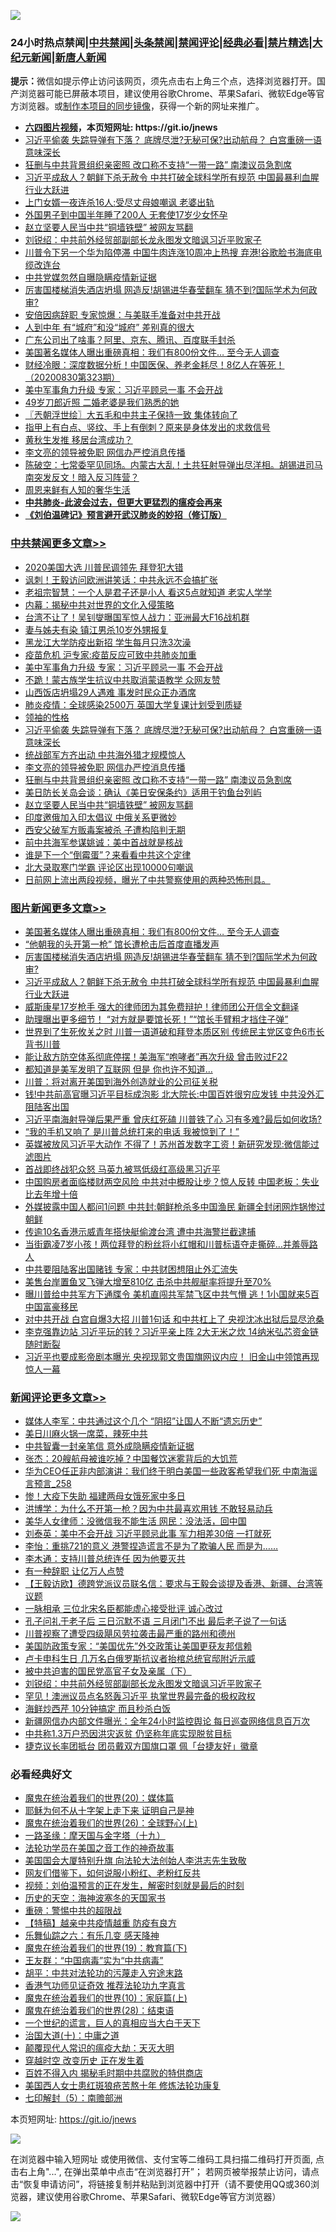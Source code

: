 ![](https://raw.githubusercontent.com/fqnews/bnews/master/64photo/fqnews-qr.jpg)

<div id="tt">
<h3>24小时热点禁闻|<a href="#%E4%B8%AD%E5%85%B1%E7%A6%81%E9%97%BB%E6%9B%B4%E5%A4%9A%E6%96%87%E7%AB%A0">中共禁闻</a>|<a href="#%E5%9B%BE%E7%89%87%E6%96%B0%E9%97%BB%E6%9B%B4%E5%A4%9A%E6%96%87%E7%AB%A0">头条禁闻</a>|<a href="#%E6%96%B0%E9%97%BB%E8%AF%84%E8%AE%BA%E6%9B%B4%E5%A4%9A%E6%96%87%E7%AB%A0">禁闻评论|<a href="#%E5%BF%85%E7%9C%8B%E7%BB%8F%E5%85%B8%E5%A5%BD%E6%96%87">经典必看|<a href="/video.md#%E7%A6%81%E7%89%87%E7%B2%BE%E9%80%89">禁片精选</a>|<a href="https://github.com/fqnews/djy/blob/master/gb/nf1351518.md#1">大纪元新闻</a>|<a href="https://github.com/fqnews/ntdtv/blob/master/gb/prog204.md#1">新唐人新闻</a></h3>
<div><b>提示：</b>微信如提示停止访问该网页，须先点击右上角三个点，选择浏览器打开。国产浏览器可能已屏蔽本项目，建议使用谷歌Chrome、苹果Safari、微软Edge等官方浏览器。或<a href="https://github.com/fqnews/bnews/blob/master/%E5%88%B6%E4%BD%9Cgit%E7%A6%81%E9%97%BB%E9%95%9C%E5%83%8F.md">制作本项目的同步镜像</a>，获得一个新的网址来推广。</div>
<ul>
<li><b><a href="http://d1.bdrive.tk/64.mp4" target="_blank">六四图片视频</a>，本页短网址: https://git.io/jnews</b></li>
<li><a href="/cbnews/20200830/1388250.md">习近平偷袭 失踪导弹有下落？ 底牌尽泄?无秘可保?出动航母？ 白宫重磅一语意味深长</a></li>
<li><a href="/cbnews/20200830/1388202.md">狂删与中共背景组织亲密照 改口称不支持“一带一路” 南澳议员急割席</a></li>
<li><a href="/topimagenews/20200831/1388357.md">习近平成敌人？朝鲜下杀无赦令 中共打破全球科学所有规范 中国最暴利血腥行业大跃进</a></li>
<li><a href="/baitai/20200830/1388220.md">上门女婿一夜连杀16人:受尽丈母娘嘲讽 老婆出轨</a></li>
<li><a href="/baitai/20200830/1388294.md">外国男子到中国半年睡了200人 无套使17岁少女怀孕</a></li>
<li><a href="/cbnews/20200830/1388137.md">赵立坚要人民当中共“铜墙铁壁” 被网友骂翻</a></li>
<li><a href="/comments/20200830/1388303.md">刘锐绍：中共前外经贸部副部长龙永图发文暗讽习近平败家子</a></li>
<li><a href="/cnnews/20200830/1388209.md">川普令下另一个华为陷停滞 中国牛肉连涨10周冲上热搜 弃港!谷歌脸书海底电缆改连台</a></li>
<li><a href="/ssgc/20200830/1388147.md">中共党媒忽然自曝隐瞒疫情新证据</a></li>
<li><a href="/topimagenews/20200831/1388362.md">厉害国楼梯消失酒店坍塌 网造反!胡锡进华春莹翻车 猜不到?国际学术为何政审?</a></li>
<li><a href="/worldnews/20200831/1388432.md">安倍因病辞职 专家惊爆：与美联手准备对中共开战</a></li>
<li><a href="/lifebaike/20200830/1388195.md">人到中年 有“城府”和没“城府” 差别真的很大</a></li>
<li><a href="/baitai/20200831/1388373.md">广东公司出了啥事？阿里、京东、腾讯、百度联手封杀</a></li>
<li><a href="/topimagenews/20200831/1388449.md">美国著名媒体人曝出重磅真相：我们有800份文件… 至今无人调查</a></li>
<li><a href="/bannedvideo/20200830/1388164.md">财经冷眼：深度数据分析！中国医保、养老金耗尽！8亿人在等死！（20200830第323期）</a></li>
<li><a href="/cbnews/20200831/1388396.md">美中军事角力升级 专家：习近平顾忌一事 不会开战</a></li>
<li><a href="/yule/20200831/1388387.md">49岁刀郎近照 二婚老婆是我们熟悉的她</a></li>
<li><a href="/ssgc/20200831/1388414.md">〖兲朝浮世绘〗大五毛和中共主子保持一致 集体转向了</a></li>
<li><a href="/health/20200830/1388192.md">指甲上有白点、竖纹、手上有倒刺？原来是身体发出的求救信号</a></li>
<li><a href="/cnnews/20200830/1388234.md">黄秋生发推 移居台湾成功？</a></li>
<li><a href="/cbnews/20200830/1388231.md">李文亮的领导被免职 网信办严控消息传播</a></li>
<li><a href="/bannedvideo/20200831/1388422.md">陈破空：七常委罕见同场。内蒙古大乱！土共狂射导弹出尽洋相。胡锡进司马南突发反文！暗入反习阵营？</a></li>
<li><a href="/lishi/20200831/1388436.md">周恩来鲜有人知的奢华生活</a></li>
<li><b><a href="/comments/20200211/1275071.md" target="_blank">中共肺炎-此波会过去，但更大更猛烈的瘟疫会再来</a></b></li>
<li><b><a href="/comments/20200207/1272816.md" target="_blank">《刘伯温碑记》预言避开武汉肺炎的妙招（修订版）</a></b></li>
</ul>
</div>

<div class="catlist">
<h3><a href="/cbnews/" target="_blank">中共禁闻</a><span><a href="/cbnews/" target="_blank" rel="nofollow">更多文章>></a></span></h3>
<ul>
<li><a href="/cbnews/20200831/1388575.md" target="_blank">2020美国大选 川普民调领先 拜登犯大错</a></li>
<li><a href="/cbnews/20200831/1388566.md" target="_blank">讽刺！王毅访问欧洲讲笑话：中共永远不会搞扩张</a></li>
<li><a href="/cbnews/20200831/1388468.md" target="_blank">老祖宗智慧：一个人是君子还是小人 看这5点就知道 老实人学学</a></li>
<li><a href="/cbnews/20200831/1388442.md" target="_blank">内幕：揭秘中共对世界的文化入侵策略</a></li>
<li><a href="/cbnews/20200831/1388431.md" target="_blank">台湾不让了！吴钊燮曝国军惊人战力：亚洲最大F16战机群</a></li>
<li><a href="/cbnews/20200831/1388430.md" target="_blank">妻与姊夫有染 镇江男杀10岁外甥报复</a></li>
<li><a href="/cbnews/20200831/1388409.md" target="_blank">黑龙江大学防疫出新招 学生每月只洗3次澡</a></li>
<li><a href="/cbnews/20200831/1388408.md" target="_blank">疫苗危机 沪专家:疫苗反应可致中共肺炎加重</a></li>
<li><a href="/cbnews/20200831/1388396.md" target="_blank">美中军事角力升级 专家：习近平顾忌一事 不会开战</a></li>
<li><a href="/cbnews/20200831/1388395.md" target="_blank">不跪！蒙古族学生抗议中共取消蒙语教学 众网友赞</a></li>
<li><a href="/cbnews/20200831/1388363.md" target="_blank">山西饭店坍塌29人遇难 事发时民众正办酒席</a></li>
<li><a href="/cbnews/20200830/1388341.md" target="_blank">肺炎疫情：全球感染2500万 英国大学复课计划受到质疑</a></li>
<li><a href="/cbnews/20200830/1388304.md" target="_blank">领袖的性格</a></li>
<li><a href="/cbnews/20200830/1388250.md" target="_blank">习近平偷袭 失踪导弹有下落？ 底牌尽泄?无秘可保?出动航母？ 白宫重磅一语意味深长</a></li>
<li><a href="/cbnews/20200830/1388238.md" target="_blank">统战部军方齐出动 中共海外猎才规模惊人</a></li>
<li><a href="/cbnews/20200830/1388231.md" target="_blank">李文亮的领导被免职 网信办严控消息传播</a></li>
<li><a href="/cbnews/20200830/1388202.md" target="_blank">狂删与中共背景组织亲密照 改口称不支持“一带一路” 南澳议员急割席</a></li>
<li><a href="/cbnews/20200830/1388188.md" target="_blank">美日防长关岛会谈：确认《美日安保条约》适用于钓鱼台列屿</a></li>
<li><a href="/cbnews/20200830/1388137.md" target="_blank">赵立坚要人民当中共“铜墙铁壁” 被网友骂翻</a></li>
<li><a href="/cbnews/20200830/1388136.md" target="_blank">印度邀俄加入印太倡议 中俄关系更微妙</a></li>
<li><a href="/cbnews/20200830/1388072.md" target="_blank">西安父破军方贩毒案被杀 子遭构陷判无期</a></li>
<li><a href="/cbnews/20200830/1388035.md" target="_blank">前中共海军参谋姚诚：美中首战就是核战</a></li>
<li><a href="/cbnews/20200830/1388034.md" target="_blank">谁是下一个“倒霉蛋”？来看看中共这个定律</a></li>
<li><a href="/cbnews/20200830/1388033.md" target="_blank">北大录取寒门学霸 评论区出现10000句嘲讽</a></li>
<li><a href="/cbnews/20200830/1387996.md" target="_blank">日前网上流出两段视频，曝光了中共警察使用的两种恐怖刑具。</a></li>

</ul>
</div>
<div class="catlist">
<h3><a href="/topimagenews/" target="_blank">图片新闻</a><span><a href="/topimagenews/" target="_blank" rel="nofollow">更多文章>></a></span></h3>
<ul>
<li><a href="/topimagenews/20200831/1388449.md" target="_blank">美国著名媒体人曝出重磅真相：我们有800份文件… 至今无人调查</a></li>
<li><a href="/topimagenews/20200831/1388426.md" target="_blank">“他朝我的头开第一枪” 馆长遭枪击后首度直播发声</a></li>
<li><a href="/topimagenews/20200831/1388362.md" target="_blank">厉害国楼梯消失酒店坍塌 网造反!胡锡进华春莹翻车 猜不到?国际学术为何政审?</a></li>
<li><a href="/topimagenews/20200831/1388357.md" target="_blank">习近平成敌人？朝鲜下杀无赦令 中共打破全球科学所有规范 中国最暴利血腥行业大跃进</a></li>
<li><a href="/topimagenews/20200830/1388071.md" target="_blank">威斯康星17岁枪手 强大的律师团为其免费辩护！律师团公开信全文翻译</a></li>
<li><a href="/topimagenews/20200830/1388032.md" target="_blank">助理曝出更多细节！ “对方就是要馆长死！”“馆长手臂粗才挡住子弹”</a></li>
<li><a href="/topimagenews/20200829/1387868.md" target="_blank">世界到了生死攸关之时 川普一语道破和拜登本质区别 传统民主党区变色6市长背书川普</a></li>
<li><a href="/topimagenews/20200829/1387710.md" target="_blank">能让敌方防空体系彻底停摆！美海军“咆哮者”再次升级 曾击败过F22</a></li>
<li><a href="/topimagenews/20200829/1387697.md" target="_blank">都知道是美军发明了互联网 但是 你也许不知道…</a></li>
<li><a href="/topimagenews/20200829/1387452.md" target="_blank">川普：将对离开美国到海外创造就业的公司征关税</a></li>
<li><a href="/topimagenews/20200828/1387286.md" target="_blank">钱!中共前高官曝习近平目标成泡影 北大院长:中国百姓很穷应发钱 中共没外汇阻陆客出国</a></li>
<li><a href="/topimagenews/20200828/1387239.md" target="_blank">习近平南海射导弹后果严重 曾庆红死磕 川普铁了心 习有多难?最后如何收场?</a></li>
<li><a href="/topimagenews/20200828/1387154.md" target="_blank">“我的手机又响了 是川普总统打来的电话 我被惊到了！”</a></li>
<li><a href="/topimagenews/20200827/1386825.md" target="_blank">英媒被放风习近平大动作 不得了！苏州首发数字工资！新研究发现:微信能过滤图片</a></li>
<li><a href="/topimagenews/20200827/1386824.md" target="_blank">首战即终战犯众怒 马英九被骂低级红高级黑习近平</a></li>
<li><a href="/topimagenews/20200827/1386771.md" target="_blank">中国购房者面临楼财两空风险 中共对中概股让步？惊人反转 中国老板：失业比去年增十倍</a></li>
<li><a href="/topimagenews/20200827/1386697.md" target="_blank">外媒披露中国人都问1问题 中共封:朝鲜枪杀多中国渔民 新疆全封闭网炸锅惨过朝鲜</a></li>
<li><a href="/topimagenews/20200827/1386650.md" target="_blank">传逾10名香港示威青年搭快艇偷渡台湾 遭中共海警拦截逮捕</a></li>
<li><a href="/topimagenews/20200827/1386649.md" target="_blank">当街霸凌7岁小孩！两位拜登的粉丝将小红帽和川普标语夺走撕碎…并羞辱路人</a></li>
<li><a href="/topimagenews/20200827/1386619.md" target="_blank">中共要阻陆客出国赌钱 专家：中共财困想阻止外汇流失</a></li>
<li><a href="/topimagenews/20200827/1386557.md" target="_blank">美售台岸置鱼叉飞弹大增至810亿 击杀中共舰艇率将提升至70%</a></li>
<li><a href="/topimagenews/20200827/1386288.md" target="_blank">曝川普给中共军方下通牒令 美机直闯共军禁飞区中共气懵 逃！1小国就来5百中国富豪移民</a></li>
<li><a href="/topimagenews/20200826/1386183.md" target="_blank">对中共开战 白宫自爆3大招 川普1句话 和中共杠上了 央视沈冰出狱后显尽沧桑</a></li>
<li><a href="/topimagenews/20200826/1386158.md" target="_blank">李克强靠边站 习近平玩的转？习近平亲上阵 2大无米之炊 14纳米弘芯资金链随时断裂</a></li>
<li><a href="/topimagenews/20200825/1385728.md" target="_blank">习近平也要成影帝剧本曝光 央视现郭文贵国旗网议内应！ 旧金山中领馆再现惊人一幕</a></li>

</ul>
</div>
<div class="catlist">
<h3><a href="/comments/" target="_blank">新闻评论</a><span><a href="/comments/" target="_blank" rel="nofollow">更多文章>></a></span></h3>
<ul>
<li><a href="/comments/20200831/1388590.md" target="_blank">媒体人李军：中共通过这个几个 “阴招”让国人不断“遗忘历史”</a></li>
<li><a href="/comments/20200831/1388574.md" target="_blank">美日川麻火锅一席菜，辣死中共</a></li>
<li><a href="/comments/20200831/1388551.md" target="_blank">中共智囊一封亲笔信 意外成隐瞒疫情新证据</a></li>
<li><a href="/comments/20200831/1388550.md" target="_blank">张杰：20艘航母被谁吃掉？中国餐饮迷雾背后的大饥荒</a></li>
<li><a href="/comments/20200831/1388537.md" target="_blank">华为CEO任正非内部演讲：我们终于明白美国一些政客希望我们死 中南海谣言预言_258</a></li>
<li><a href="/comments/20200831/1388523.md" target="_blank">惨！大疫下失助 福建两母女饿死家中多日</a></li>
<li><a href="/comments/20200831/1388514.md" target="_blank">洪博学：为什么不开第一枪？因为中共最喜欢用钱 不敢轻易动兵</a></li>
<li><a href="/comments/20200831/1388474.md" target="_blank">美华人女律师：没微信我不能生活 网民：没法活，回中国</a></li>
<li><a href="/comments/20200831/1388454.md" target="_blank">刘泰英：美中不会开战 习近平顾忌此事 军力相差30倍 一打就死</a></li>
<li><a href="/comments/20200831/1388453.md" target="_blank">李怡：重挑721的意义 港警捏造谎言不是为了欺骗人民 而是为……</a></li>
<li><a href="/comments/20200831/1388451.md" target="_blank">李木通：支持川普总统连任 因为他要灭共</a></li>
<li><a href="/comments/20200831/1388450.md" target="_blank">有一种辞职 让亿万人点赞</a></li>
<li><a href="/comments/20200831/1388444.md" target="_blank">【王毅访欧】德跨党派议员联名信：要求与王毅会谈提及香港、新疆、台湾等议题</a></li>
<li><a href="/comments/20200831/1388433.md" target="_blank">一脉相承 三位北宋名臣都能虚心接受批评 诚心改过</a></li>
<li><a href="/comments/20200831/1388420.md" target="_blank">孔子问礼于老子后 三日沉默不语 三月闭门不出 最后老子说了一句话</a></li>
<li><a href="/comments/20200831/1388413.md" target="_blank">川普视察了遭受四级飓风劳拉袭击最严重的路州和德州</a></li>
<li><a href="/comments/20200831/1388393.md" target="_blank">美国防政策专家：“美国优先”外交政策让美国更获友邦信赖</a></li>
<li><a href="/comments/20200831/1388392.md" target="_blank">卢卡申科生日 几万名白俄罗斯抗议者抬棺总统官邸附近示威</a></li>
<li><a href="/comments/20200831/1388367.md" target="_blank">被中共迫害的国民党高官子女及亲属（下）</a></li>
<li><a href="/comments/20200830/1388303.md" target="_blank">刘锐绍：中共前外经贸部副部长龙永图发文暗讽习近平败家子</a></li>
<li><a href="/comments/20200830/1388277.md" target="_blank">罕见！澳洲议员点名怒轰习近平 执掌世界最完备的极权政权</a></li>
<li><a href="/comments/20200830/1388256.md" target="_blank">海鲜炒西芹 10分钟搞定 而且秒杀白饭</a></li>
<li><a href="/comments/20200830/1388253.md" target="_blank">新疆网信办内部文件曝光：全年24小时监控舆论 每日巡查网络信息百万次</a></li>
<li><a href="/comments/20200830/1388252.md" target="_blank">中共称1.3万户恐因洪灾返贫 仍坚称年底实现脱贫目标</a></li>
<li><a href="/comments/20200830/1388236.md" target="_blank">捷克议长率团抵台 团员戴双方国旗口罩 佩「台捷友好」徽章</a></li>

</ul>
</div>

<div class="catlist">
<h3>必看经典好文</h3>
<ul>
<li><a href="/comments/20180725/976787.md" target="_blank">魔鬼在统治着我们的世界(20)：媒体篇</a></li>
<li><a href="/ccpdope/20190803/1168965.md" target="_blank">耶稣为何不从十字架上走下来 证明自己是神</a></li>
<li><a href="/comments/20181210/1044798.md" target="_blank">魔鬼在统治着我们的世界(26)：全球野心(上)</a></li>
<li><a href="/topimagenews/20180327/919935.md" target="_blank">一路圣缘：摩天国与金字塔（十九）</a></li>
<li><a href="/comments/20200511/1326751.md" target="_blank">法轮功学员在美国之音工作的神奇故事</a></li>
<li><a href="/comments/20200516/1329276.md" target="_blank">美国国会大厦特别升旗 向法轮大法创始人李洪志先生致敬</a></li>
<li><a href="/comments/20200712/1359630.md" target="_blank">网友们借鉴下，如何说服小粉红、老粉红反共</a></li>
<li><a href="/comments/20200628/1351782.md" target="_blank">视频：刘伯温预言的正在发生，解密时刻就是最后的时刻</a></li>
<li><a href="/tculture/xiulian/20170318/732480.md" target="_blank">历史的天空：海神波塞冬的天国家书</a></li>
<li><a href="/comments/20200717/1362287.md" target="_blank">重磅：警惕中共的超限战</a></li>
<li><a href="/comments/20200424/1318689.md" target="_blank">【特稿】越亲中共疫情越重 防疫有良方</a></li>
<li><a href="/tculture/20190101/792146.md" target="_blank">乐舞仙踪之六：有乐几变 感天降神</a></li>
<li><a href="/comments/20180716/972458.md" target="_blank">魔鬼在统治着我们的世界(19)：教育篇(下)</a></li>
<li><a href="/comments/20200318/1295755.md" target="_blank">王友群：“中国病毒”实为“中共病毒”</a></li>
<li><a href="/cbnews/20200720/1363328.md" target="_blank">胡平：中共对法轮功的污蔑走入穷途末路</a></li>
<li><a href="/comments/20200517/1330064.md" target="_blank">香港气功师见证奇效 推荐法轮功九字真言</a></li>
<li><a href="/topimagenews/20180529/950153.md" target="_blank">魔鬼在统治着我们的世界(10)：家庭篇(上)</a></li>
<li><a href="/comments/20181228/1054609.md" target="_blank">魔鬼在统治着我们的世界(28)：结束语</a></li>
<li><a href="/comments/20200621/1348067.md" target="_blank">一个世纪的谎言，巨人的真相应当大白于天下</a></li>
<li><a href="/cbnews/20180316/915423.md" target="_blank">治国大道(十)：中庸之道</a></li>
<li><a href="/comments/20200619/783185.md" target="_blank">颠覆现代人常识的瘟疫大劫：天灭大明</a></li>
<li><a href="/comments/20200626/1259925.md" target="_blank">穿越时空 改变历史 正在发生着</a></li>
<li><a href="/lifebaike/20200711/1358994.md" target="_blank">百姓不得入内 揭秘毛时期中共腐败的特供商店</a></li>
<li><a href="/comments/20190126/1070164.md" target="_blank">美国西人女士患红斑狼疮苦熬十年 修炼法轮功康复</a></li>
<li><a href="/comments/20200817/1381339.md" target="_blank">七印解封（5）：南赡部洲</a></li>

</ul>
</div>

本页短网址: https://git.io/jnews

![](https://raw.githubusercontent.com/fqnews/bnews/master/64photo/fqnews-qr.jpg)

在浏览器中输入短网址 或使用微信、支付宝等二维码工具扫描二维码打开页面, 点击右上角"...", 在弹出菜单中点击“在浏览器打开”； 若网页被举报禁止访问，请点击“恢复申请访问”，将链接复制并粘贴到浏览器中打开（请不要使用QQ或360浏览器，建议使用谷歌Chrome、苹果Safari、微软Edge等官方浏览器）

![](https://raw.githubusercontent.com/fqnews/bnews/master/64photo/wx.jpg)